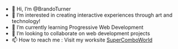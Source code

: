 - 👋 Hi, I’m @BrandoTurner
- 👀 I’m interested in creating interactive experiences through art and technology!
- 🌱 I’m currently learning Progressive Web Development
- 💞️ I’m looking to collaborate on web development projects
- 📫 How to reach me : Visit my worksite <a href="https//:supercomboworld.com"> SuperComboWorld </a>

<!---
BrandoTurner/BrandoTurner is a ✨ special ✨ repository because its `README.md` (this file) appears on your GitHub profile.
You can click the Preview link to take a look at your changes.
--->
